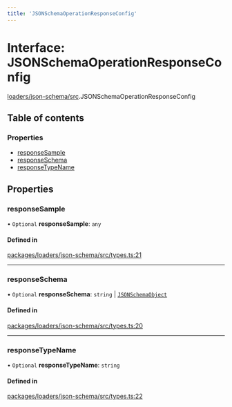 ```yaml
---
title: 'JSONSchemaOperationResponseConfig'
---
```


# Interface: JSONSchemaOperationResponseConfig

[loaders/json-schema/src](../modules/loaders_json_schema_src).JSONSchemaOperationResponseConfig

## Table of contents

### Properties

- [responseSample](loaders_json_schema_src.JSONSchemaOperationResponseConfig#responsesample)
- [responseSchema](loaders_json_schema_src.JSONSchemaOperationResponseConfig#responseschema)
- [responseTypeName](loaders_json_schema_src.JSONSchemaOperationResponseConfig#responsetypename)

## Properties

### responseSample

• `Optional` **responseSample**: `any`

#### Defined in

[packages/loaders/json-schema/src/types.ts:21](https://github.com/Urigo/graphql-mesh/blob/master/packages/loaders/json-schema/src/types.ts#L21)

___

### responseSchema

• `Optional` **responseSchema**: `string` \| [`JSONSchemaObject`](json_machete_src.JSONSchemaObject)

#### Defined in

[packages/loaders/json-schema/src/types.ts:20](https://github.com/Urigo/graphql-mesh/blob/master/packages/loaders/json-schema/src/types.ts#L20)

___

### responseTypeName

• `Optional` **responseTypeName**: `string`

#### Defined in

[packages/loaders/json-schema/src/types.ts:22](https://github.com/Urigo/graphql-mesh/blob/master/packages/loaders/json-schema/src/types.ts#L22)
